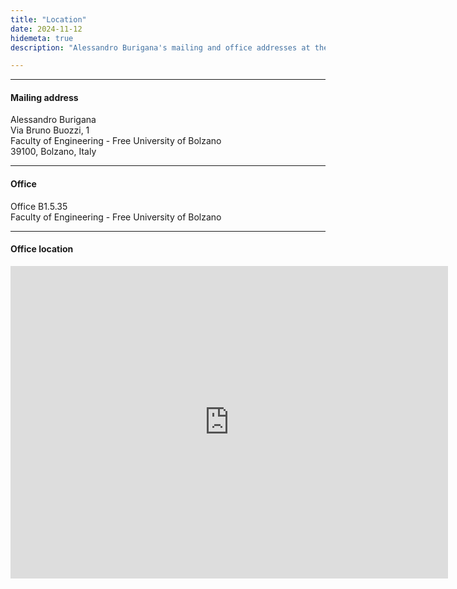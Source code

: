 ```yaml
---
title: "Location"
date: 2024-11-12
hidemeta: true
description: "Alessandro Burigana's mailing and office addresses at the Faculty of Engineering of the Free University of Bolzano."

---
```


---

#### Mailing address

Alessandro Burigana  
Via Bruno Buozzi, 1  
Faculty of Engineering - Free University of Bolzano  
39100, Bolzano, Italy

---

#### Office

Office B1.5.35  
Faculty of Engineering - Free University of Bolzano

---

#### Office location

<iframe src="https://www.google.com/maps/embed?pb=!1m18!1m12!1m3!1d1442.0158464720696!2d11.330511506463267!3d46.47965868386713!2m3!1f0!2f0!3f0!3m2!1i1024!2i768!4f13.1!3m3!1m2!1s0x47829d002b12f9e3%3A0x6e71e9558cc6b965!2sFacolt%C3%A0%20di%20Ingegneria%20Unibz!5e0!3m2!1sit!2sit!4v1731427317940!5m2!1sit!2sit" 
width="700" height="500" style="border:0;" allowfullscreen="" loading="lazy"></iframe>


